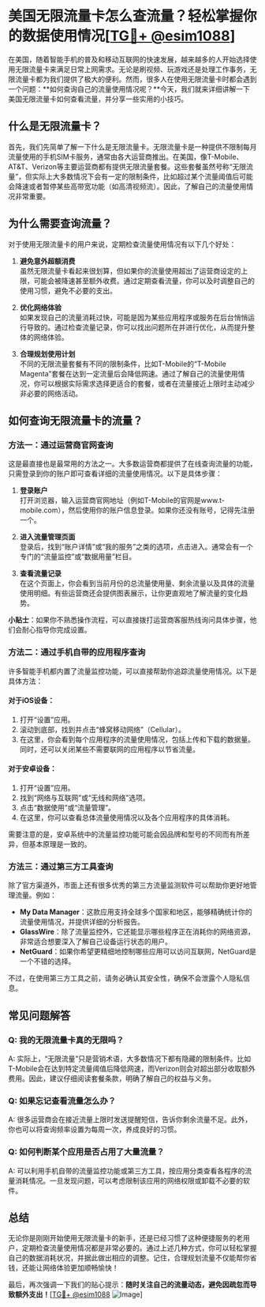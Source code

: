 # 美国无限流量卡怎么查流量？轻松掌握你的数据使用情况[[TG💪+ @esim1088](https://t.me/s/esim1088)]

在美国，随着智能手机的普及和移动互联网的快速发展，越来越多的人开始选择使用无限流量卡来满足日常上网需求。无论是刷视频、玩游戏还是处理工作事务，无限流量卡都为我们提供了极大的便利。然而，很多人在使用无限流量卡时都会遇到一个问题：**如何查询自己的流量使用情况呢？**今天，我们就来详细讲解一下美国无限流量卡如何查看流量，并分享一些实用的小技巧。

## 什么是无限流量卡？

首先，我们先简单了解一下什么是无限流量卡。无限流量卡是一种提供不限制每月流量使用的手机SIM卡服务，通常由各大运营商推出。在美国，像T-Mobile、AT&T、Verizon等主要运营商都有提供无限流量套餐。这些套餐虽然号称“无限流量”，但实际上大多数情况下会有一定的限制条件，比如超过某个流量阈值后可能会降速或者暂停某些高带宽功能（如高清视频流）。因此，了解自己的流量使用情况非常重要。

## 为什么需要查询流量？

对于使用无限流量卡的用户来说，定期检查流量使用情况有以下几个好处：

1. **避免意外超额消费**  
   虽然无限流量卡看起来很划算，但如果你的流量使用超出了运营商设定的上限，可能会被降速甚至额外收费。通过定期查看流量，你可以及时调整自己的使用习惯，避免不必要的支出。

2. **优化网络体验**  
   如果发现自己的流量消耗过快，可能是因为某些应用程序或服务在后台悄悄运行导致的。通过检查流量记录，你可以找出问题所在并进行优化，从而提升整体的网络体验。

3. **合理规划使用计划**  
   不同的无限流量套餐有不同的限制条件，比如T-Mobile的“T-Mobile Magenta”套餐在达到一定流量后会降低网速。通过了解自己的流量使用情况，你可以根据实际需求选择更适合的套餐，或者在流量接近上限时主动减少非必要的网络活动。

## 如何查询无限流量卡的流量？

### 方法一：通过运营商官网查询

这是最直接也是最常用的方法之一。大多数运营商都提供了在线查询流量的功能，只需登录到你的账户即可查看详细的流量使用情况。以下是具体步骤：

1. **登录账户**  
   打开浏览器，输入运营商官网地址（例如T-Mobile的官网是www.t-mobile.com），然后使用你的账户信息登录。如果你还没有账号，记得先注册一个。

2. **进入流量管理页面**  
   登录后，找到“账户详情”或“我的服务”之类的选项，点击进入。通常会有一个专门的“流量监控”或“数据用量”栏目。

3. **查看流量记录**  
   在这个页面上，你会看到当前月份的总流量使用量、剩余流量以及具体的流量使用明细。有些运营商还会提供图表展示，让你更直观地了解流量的变化趋势。

**小贴士**：如果你不熟悉操作流程，可以直接拨打运营商客服热线询问具体步骤，他们会耐心指导你完成设置。

### 方法二：通过手机自带的应用程序查询

许多智能手机都内置了流量监控功能，可以直接帮助你追踪流量使用情况。以下是具体方法：

#### 对于iOS设备：
1. 打开“设置”应用。
2. 滚动到底部，找到并点击“蜂窝移动网络”（Cellular）。
3. 在这里，你会看到每个应用程序的流量使用情况，包括上传和下载的数据量。同时，还可以关闭某些不需要联网的应用程序以节省流量。

#### 对于安卓设备：
1. 打开“设置”应用。
2. 找到“网络与互联网”或“无线和网络”选项。
3. 点击“数据使用”或“流量管理”。
4. 在这里，你可以查看总体流量使用情况以及各个应用程序的具体消耗。

需要注意的是，安卓系统中的流量监控功能可能会因品牌和型号的不同而有所差异，但基本原理是一致的。

### 方法三：通过第三方工具查询

除了官方渠道外，市面上还有很多优秀的第三方流量监测软件可以帮助你更好地管理流量。例如：

- **My Data Manager**：这款应用支持全球多个国家和地区，能够精确统计你的流量使用情况，并提供详细的分析报告。
- **GlassWire**：除了流量监控外，它还能显示哪些程序正在消耗你的网络资源，非常适合想要深入了解自己设备运行状态的用户。
- **NetGuard**：如果你希望更精细地控制哪些应用可以访问互联网，NetGuard是一个不错的选择。

不过，在使用第三方工具之前，请务必确认其安全性，确保不会泄露个人隐私信息。

## 常见问题解答

### Q: 我的无限流量卡真的无限吗？
A: 实际上，“无限流量”只是营销术语，大多数情况下都有隐藏的限制条件。比如T-Mobile会在达到特定流量阈值后降低网速，而Verizon则会对超出部分收取额外费用。因此，建议仔细阅读套餐条款，明确了解自己的权益与义务。

### Q: 如果忘记查看流量怎么办？
A: 很多运营商会在接近流量上限时发送提醒短信，告诉你剩余流量不足。此外，你也可以将查询频率设置为每周一次，养成良好的习惯。

### Q: 如何判断某个应用是否占用了大量流量？
A: 可以利用手机自带的流量监控功能或第三方工具，按应用分类查看各程序的流量消耗情况。一旦发现问题，可以考虑限制该应用的网络权限或卸载不必要的软件。

## 总结

无论你是刚刚开始使用无限流量卡的新手，还是已经习惯了这种便捷服务的老用户，定期检查流量使用情况都是非常必要的。通过上述几种方式，你可以轻松掌握自己的数据消耗状况，并据此做出相应的调整。记住，合理规划流量不仅能帮你省钱，还能让网络体验更加顺畅愉快！

最后，再次强调一下我们的贴心提示：**随时关注自己的流量动态，避免因疏忽而导致额外支出！**[[TG💪+ @esim1088](https://t.me/s/esim1088) ![Image](https://i.postimg.cc/4NQfJmqS/Snipaste-2025-05-13-00-14-12.png)]